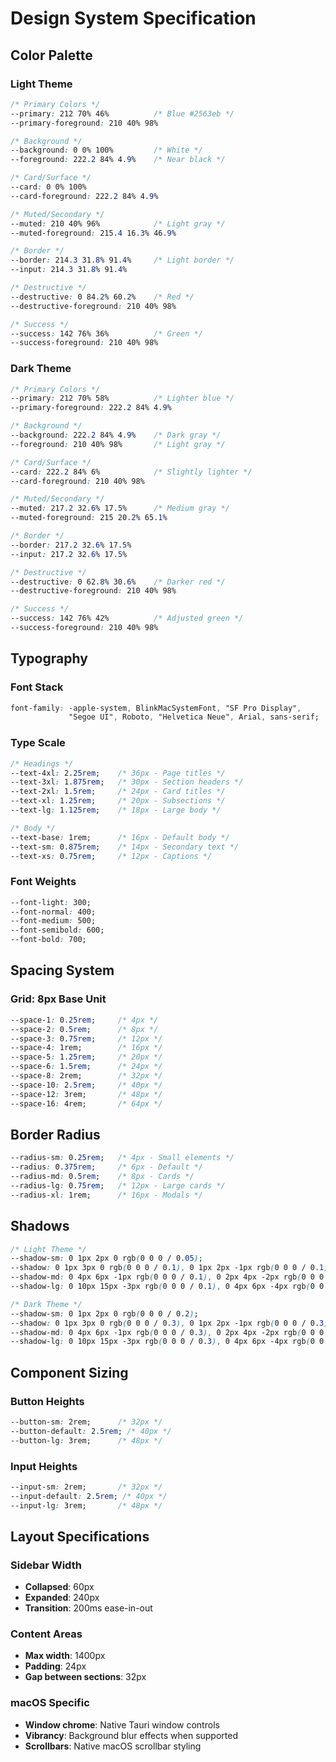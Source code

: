 # Design System Specification

## Color Palette

### Light Theme
```css
/* Primary Colors */
--primary: 212 70% 46%          /* Blue #2563eb */
--primary-foreground: 210 40% 98%

/* Background */
--background: 0 0% 100%         /* White */
--foreground: 222.2 84% 4.9%    /* Near black */

/* Card/Surface */
--card: 0 0% 100%
--card-foreground: 222.2 84% 4.9%

/* Muted/Secondary */
--muted: 210 40% 96%            /* Light gray */
--muted-foreground: 215.4 16.3% 46.9%

/* Border */
--border: 214.3 31.8% 91.4%     /* Light border */
--input: 214.3 31.8% 91.4%

/* Destructive */
--destructive: 0 84.2% 60.2%    /* Red */
--destructive-foreground: 210 40% 98%

/* Success */
--success: 142 76% 36%          /* Green */
--success-foreground: 210 40% 98%
```

### Dark Theme
```css
/* Primary Colors */
--primary: 212 70% 58%          /* Lighter blue */
--primary-foreground: 222.2 84% 4.9%

/* Background */
--background: 222.2 84% 4.9%    /* Dark gray */
--foreground: 210 40% 98%       /* Light gray */

/* Card/Surface */
--card: 222.2 84% 6%            /* Slightly lighter */
--card-foreground: 210 40% 98%

/* Muted/Secondary */
--muted: 217.2 32.6% 17.5%      /* Medium gray */
--muted-foreground: 215 20.2% 65.1%

/* Border */
--border: 217.2 32.6% 17.5%
--input: 217.2 32.6% 17.5%

/* Destructive */
--destructive: 0 62.8% 30.6%    /* Darker red */
--destructive-foreground: 210 40% 98%

/* Success */
--success: 142 76% 42%          /* Adjusted green */
--success-foreground: 210 40% 98%
```

## Typography

### Font Stack
```css
font-family: -apple-system, BlinkMacSystemFont, "SF Pro Display", 
             "Segoe UI", Roboto, "Helvetica Neue", Arial, sans-serif;
```

### Type Scale
```css
/* Headings */
--text-4xl: 2.25rem;    /* 36px - Page titles */
--text-3xl: 1.875rem;   /* 30px - Section headers */
--text-2xl: 1.5rem;     /* 24px - Card titles */
--text-xl: 1.25rem;     /* 20px - Subsections */
--text-lg: 1.125rem;    /* 18px - Large body */

/* Body */
--text-base: 1rem;      /* 16px - Default body */
--text-sm: 0.875rem;    /* 14px - Secondary text */
--text-xs: 0.75rem;     /* 12px - Captions */
```

### Font Weights
```css
--font-light: 300;
--font-normal: 400;
--font-medium: 500;
--font-semibold: 600;
--font-bold: 700;
```

## Spacing System

### Grid: 8px Base Unit
```css
--space-1: 0.25rem;     /* 4px */
--space-2: 0.5rem;      /* 8px */
--space-3: 0.75rem;     /* 12px */
--space-4: 1rem;        /* 16px */
--space-5: 1.25rem;     /* 20px */
--space-6: 1.5rem;      /* 24px */
--space-8: 2rem;        /* 32px */
--space-10: 2.5rem;     /* 40px */
--space-12: 3rem;       /* 48px */
--space-16: 4rem;       /* 64px */
```

## Border Radius
```css
--radius-sm: 0.25rem;   /* 4px - Small elements */
--radius: 0.375rem;     /* 6px - Default */
--radius-md: 0.5rem;    /* 8px - Cards */
--radius-lg: 0.75rem;   /* 12px - Large cards */
--radius-xl: 1rem;      /* 16px - Modals */
```

## Shadows
```css
/* Light Theme */
--shadow-sm: 0 1px 2px 0 rgb(0 0 0 / 0.05);
--shadow: 0 1px 3px 0 rgb(0 0 0 / 0.1), 0 1px 2px -1px rgb(0 0 0 / 0.1);
--shadow-md: 0 4px 6px -1px rgb(0 0 0 / 0.1), 0 2px 4px -2px rgb(0 0 0 / 0.1);
--shadow-lg: 0 10px 15px -3px rgb(0 0 0 / 0.1), 0 4px 6px -4px rgb(0 0 0 / 0.1);

/* Dark Theme */
--shadow-sm: 0 1px 2px 0 rgb(0 0 0 / 0.2);
--shadow: 0 1px 3px 0 rgb(0 0 0 / 0.3), 0 1px 2px -1px rgb(0 0 0 / 0.3);
--shadow-md: 0 4px 6px -1px rgb(0 0 0 / 0.3), 0 2px 4px -2px rgb(0 0 0 / 0.3);
--shadow-lg: 0 10px 15px -3px rgb(0 0 0 / 0.3), 0 4px 6px -4px rgb(0 0 0 / 0.3);
```

## Component Sizing

### Button Heights
```css
--button-sm: 2rem;      /* 32px */
--button-default: 2.5rem; /* 40px */
--button-lg: 3rem;      /* 48px */
```

### Input Heights
```css
--input-sm: 2rem;       /* 32px */
--input-default: 2.5rem; /* 40px */
--input-lg: 3rem;       /* 48px */
```

## Layout Specifications

### Sidebar Width
- **Collapsed**: 60px
- **Expanded**: 240px
- **Transition**: 200ms ease-in-out

### Content Areas
- **Max width**: 1400px
- **Padding**: 24px
- **Gap between sections**: 32px

### macOS Specific
- **Window chrome**: Native Tauri window controls
- **Vibrancy**: Background blur effects when supported
- **Scrollbars**: Native macOS scrollbar styling